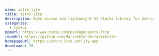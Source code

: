 ```yaml
---
name: astro-lite
title: astro-lite
description: Open source and lightweight UI blocks library for Astro.
categories:
  - css+ui
npmUrl: https://www.npmjs.com/package/astro-lite
repoUrl: https://github.com/MarcosKlender/astrolite
homepageUrl: https://astro-lite.netlify.app
downloads: 20
---
```


